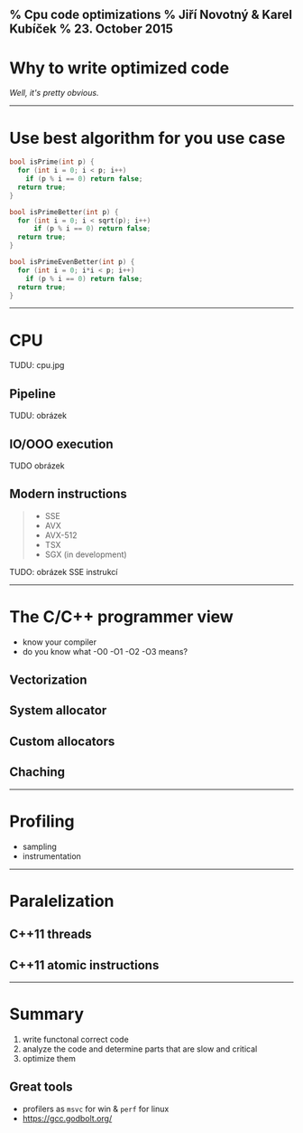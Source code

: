 % Cpu code optimizations
% Jiří Novotný & Karel Kubíček
% 23. October 2015
----

# Why to write optimized code

*Well, it's pretty obvious.*

----

# Use best algorithm for you use case

>
~~~~~~~c++
bool isPrime(int p) {
  for (int i = 0; i < p; i++)
    if (p % i == 0) return false;
  return true;
}
~~~~~~~
>
```c++
bool isPrimeBetter(int p) {
  for (int i = 0; i < sqrt(p); i++)
      if (p % i == 0) return false;
  return true;
}
```
>
```c++
bool isPrimeEvenBetter(int p) {
  for (int i = 0; i*i < p; i++)
    if (p % i == 0) return false;
  return true;
}
```

----

# CPU

TUDU: cpu.jpg

## Pipeline

TUDU: obrázek

## IO/OOO execution

TUDO obrázek

## Modern instructions

> * SSE
> * AVX
> * AVX-512
> * TSX
> * SGX (in development)

TUDO: obrázek SSE instrukcí

----

# The C/C++ programmer view

* know your compiler
* do you know what -O0 -O1 -O2 -O3 means?

## Vectorization
## System allocator
## Custom allocators
## Chaching

----
# Profiling

* sampling
* instrumentation

----

# Paralelization

## C++11 threads
## C++11 atomic instructions

----

# Summary

1. write functonal correct code
2. analyze the code and determine parts that are slow and critical
3. optimize them

## Great tools
* profilers as `msvc` for win & `perf` for linux
* https://gcc.godbolt.org/

